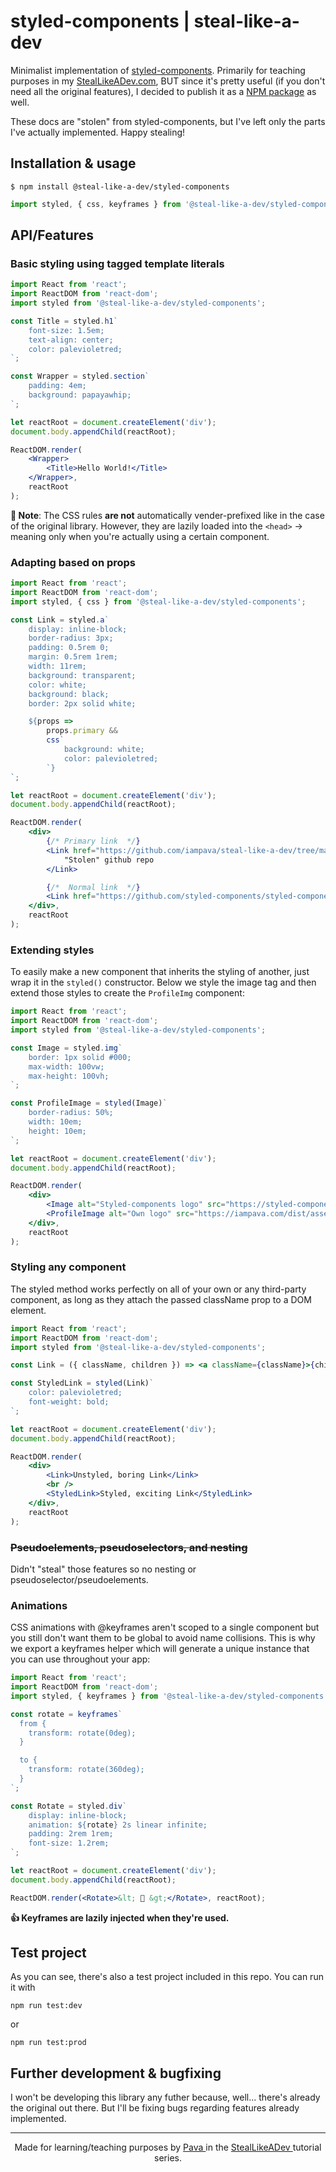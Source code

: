 # styled-components | steal-like-a-dev

Minimalist implementation of [styled-components](https://github.com/styled-components). Primarily for teaching purposes in my [StealLikeADev.com](https://StealLikeADev.com), BUT since it's pretty useful (if you don't need all the original features), I decided to publish it as a [NPM package](https://www.npmjs.com/package/@steal-like-a-dev/styled-components) as well.

These docs are "stolen" from styled-components, but I've left only the parts I've actually implemented. Happy stealing!

## Installation & usage

`$ npm install @steal-like-a-dev/styled-components`

```javascript
import styled, { css, keyframes } from '@steal-like-a-dev/styled-components';
```

## API/Features

### Basic styling using tagged template literals

```jsx
import React from 'react';
import ReactDOM from 'react-dom';
import styled from '@steal-like-a-dev/styled-components';

const Title = styled.h1`
    font-size: 1.5em;
    text-align: center;
    color: palevioletred;
`;

const Wrapper = styled.section`
    padding: 4em;
    background: papayawhip;
`;

let reactRoot = document.createElement('div');
document.body.appendChild(reactRoot);

ReactDOM.render(
    <Wrapper>
        <Title>Hello World!</Title>
    </Wrapper>,
    reactRoot
);
```

**📝 Note**: The CSS rules **are not** automatically vender-prefixed like in the case of the original library. However, they are lazily loaded into the `<head>` -> meaning only when you're actually using a certain component.

### Adapting based on props

```jsx
import React from 'react';
import ReactDOM from 'react-dom';
import styled, { css } from '@steal-like-a-dev/styled-components';

const Link = styled.a`
    display: inline-block;
    border-radius: 3px;
    padding: 0.5rem 0;
    margin: 0.5rem 1rem;
    width: 11rem;
    background: transparent;
    color: white;
    background: black;
    border: 2px solid white;

    ${props =>
        props.primary &&
        css`
            background: white;
            color: palevioletred;
        `}
`;

let reactRoot = document.createElement('div');
document.body.appendChild(reactRoot);

ReactDOM.render(
    <div>
        {/* Primary link  */}
        <Link href="https://github.com/iampava/steal-like-a-dev/tree/master/styled-components" primary>
            "Stolen" github repo
        </Link>

        {/*  Normal link  */}
        <Link href="https://github.com/styled-components/styled-components">Original github repo</Link>
    </div>,
    reactRoot
);
```

### Extending styles

To easily make a new component that inherits the styling of another, just wrap it in the `styled()` constructor. Below we style the image tag and then extend those styles to create the `ProfileImg` component:

```jsx
import React from 'react';
import ReactDOM from 'react-dom';
import styled from '@steal-like-a-dev/styled-components';

const Image = styled.img`
    border: 1px solid #000;
    max-width: 100vw;
    max-height: 100vh;
`;

const ProfileImage = styled(Image)`
    border-radius: 50%;
    width: 10em;
    height: 10em;
`;

let reactRoot = document.createElement('div');
document.body.appendChild(reactRoot);

ReactDOM.render(
    <div>
        <Image alt="Styled-components logo" src="https://styled-components.com/logo.png" />
        <ProfileImage alt="Own logo" src="https://iampava.com/dist/assets/images/pava.png" />
    </div>,
    reactRoot
);
```

### Styling any component

The styled method works perfectly on all of your own or any third-party component, as long as they attach the passed className prop to a DOM element.

```jsx
import React from 'react';
import ReactDOM from 'react-dom';
import styled from '@steal-like-a-dev/styled-components';

const Link = ({ className, children }) => <a className={className}>{children}</a>;

const StyledLink = styled(Link)`
    color: palevioletred;
    font-weight: bold;
`;

let reactRoot = document.createElement('div');
document.body.appendChild(reactRoot);

ReactDOM.render(
    <div>
        <Link>Unstyled, boring Link</Link>
        <br />
        <StyledLink>Styled, exciting Link</StyledLink>
    </div>,
    reactRoot
);
```

### ~~Pseudoelements, pseudoselectors, and nesting~~

Didn't "steal" those features so no nesting or pseudoselector/pseudoelements.

### Animations

CSS animations with @keyframes aren't scoped to a single component but you still don't want them to be global to avoid name collisions. This is why we export a keyframes helper which will generate a unique instance that you can use throughout your app:


```jsx
import React from 'react';
import ReactDOM from 'react-dom';
import styled, { keyframes } from '@steal-like-a-dev/styled-components';

const rotate = keyframes`
  from {
    transform: rotate(0deg);
  }

  to {
    transform: rotate(360deg);
  }
`;

const Rotate = styled.div`
    display: inline-block;
    animation: ${rotate} 2s linear infinite;
    padding: 2rem 1rem;
    font-size: 1.2rem;
`;

let reactRoot = document.createElement('div');
document.body.appendChild(reactRoot);

ReactDOM.render(<Rotate>&lt; 💅 &gt;</Rotate>, reactRoot);
```

**👍 Keyframes are lazily injected when they're used.**


## Test project

As you can see, there's also a test project included in this repo. You can run it with

`npm run test:dev` 

  or 

`npm run test:prod`


## Further development & bugfixing

I won't be developing this library any futher because, well... there's already the original out there. But I'll be fixing bugs regarding features already implemented.

<hr/>

<p align="center"> Made for learning/teaching purposes by <a href="https://iampava.com"> Pava </a> in the <a href="https://StealLikeADev.com"> StealLikeADev </a> tutorial series.